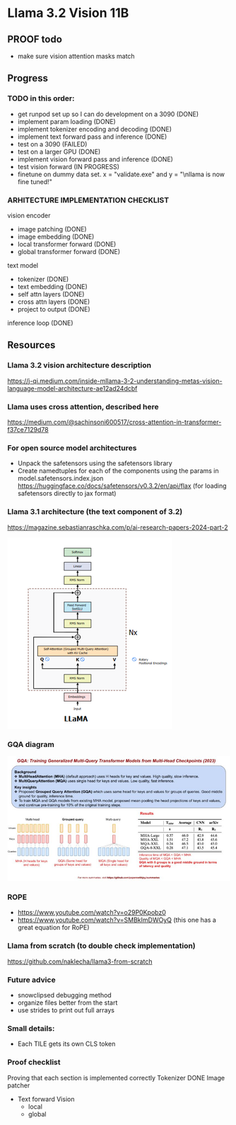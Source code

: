 # Llama 3.2 Vision 11B


## PROOF todo
- make sure vision attention masks match

## Progress
### TODO in this order:
- get runpod set up so I can do development on a 3090 (DONE)
- implement param loading (DONE)
- implement tokenizer encoding and decoding (DONE)
- implement text forward pass and inference (DONE)
- test on a 3090 (FAILED)
- test on a larger GPU (DONE)
- implement vision forward pass and inference (DONE)
- test vision forward (IN PROGRESS)
- finetune on dummy data set. x = "validate.exe" and y = "\nllama is now fine tuned!"


### ARHITECTURE IMPLEMENTATION CHECKLIST
vision encoder
  - image patching (DONE)
  - image embedding (DONE)
  - local transformer forward (DONE) 
  - global transformer forward (DONE) 
  
text model
  - tokenizer (DONE)
  - text embedding (DONE)
  - self attn layers (DONE)
  - cross attn layers (DONE)
  - project to output (DONE)

inference loop (DONE)


## Resources


### Llama 3.2 vision architecture description
https://j-qi.medium.com/inside-mllama-3-2-understanding-metas-vision-language-model-architecture-ae12ad24dcbf


### Llama uses cross attention, described here
https://medium.com/@sachinsoni600517/cross-attention-in-transformer-f37ce7129d78


### For open source model architectures
- Unpack the safetensors using the safetensors library
- Create namedtuples for each of the components using the params in model.safetensors.index.json
https://huggingface.co/docs/safetensors/v0.3.2/en/api/flax (for loading safetensors directly to jax format)


### Llama 3.1 architecture (the text component of 3.2)
https://magazine.sebastianraschka.com/p/ai-research-papers-2024-part-2

![alt text](image.png)


### GQA diagram
![alt text](image-1.png)


### ROPE
- https://www.youtube.com/watch?v=o29P0Kpobz0
- https://www.youtube.com/watch?v=SMBkImDWOyQ (this one has a great equation for RoPE)


### Llama from scratch (to double check implementation)
https://github.com/naklecha/llama3-from-scratch



### Future advice
- snowclipsed debugging method
- organize files better from the start
- use strides to print out full arrays



### Small details:
- Each TILE gets its own CLS token



### Proof checklist
Proving that each section is implemented correctly
Tokenizer DONE
Image patcher
- Text forward
Vision
  - local
  - global